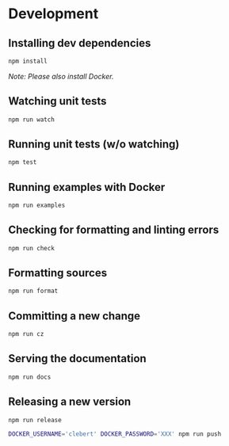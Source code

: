 # Development

## Installing dev dependencies

```sh
npm install
```

*Note: Please also install Docker.*

## Watching unit tests

```sh
npm run watch
```

## Running unit tests (w/o watching)

```sh
npm test
```

## Running examples with Docker

```sh
npm run examples
```

## Checking for formatting and linting errors

```sh
npm run check
```

## Formatting sources

```sh
npm run format
```

## Committing a new change

```sh
npm run cz
```

## Serving the documentation

```sh
npm run docs
```

## Releasing a new version

```sh
npm run release
```

```sh
DOCKER_USERNAME='clebert' DOCKER_PASSWORD='XXX' npm run push
```
